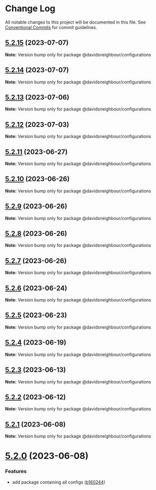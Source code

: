 # Change Log

All notable changes to this project will be documented in this file.
See [Conventional Commits](https://conventionalcommits.org) for commit guidelines.

## [5.2.15](https://github.com/davidsneighbour/configurations/compare/v5.2.14...v5.2.15) (2023-07-07)

**Note:** Version bump only for package @davidsneighbour/configurations





## [5.2.14](https://github.com/davidsneighbour/configurations/compare/v5.2.13...v5.2.14) (2023-07-07)

**Note:** Version bump only for package @davidsneighbour/configurations





## [5.2.13](https://github.com/davidsneighbour/configurations/compare/v5.2.12...v5.2.13) (2023-07-06)

**Note:** Version bump only for package @davidsneighbour/configurations





## [5.2.12](https://github.com/davidsneighbour/configurations/compare/v5.2.11...v5.2.12) (2023-07-03)

**Note:** Version bump only for package @davidsneighbour/configurations





## [5.2.11](https://github.com/davidsneighbour/configurations/compare/v5.2.10...v5.2.11) (2023-06-27)

**Note:** Version bump only for package @davidsneighbour/configurations





## [5.2.10](https://github.com/davidsneighbour/configurations/compare/v5.2.9...v5.2.10) (2023-06-26)

**Note:** Version bump only for package @davidsneighbour/configurations





## [5.2.9](https://github.com/davidsneighbour/configurations/compare/v5.2.8...v5.2.9) (2023-06-26)

**Note:** Version bump only for package @davidsneighbour/configurations





## [5.2.8](https://github.com/davidsneighbour/configurations/compare/v5.2.7...v5.2.8) (2023-06-26)

**Note:** Version bump only for package @davidsneighbour/configurations





## [5.2.7](https://github.com/davidsneighbour/configurations/compare/v5.2.6...v5.2.7) (2023-06-26)

**Note:** Version bump only for package @davidsneighbour/configurations





## [5.2.6](https://github.com/davidsneighbour/configurations/compare/v5.2.5...v5.2.6) (2023-06-24)

**Note:** Version bump only for package @davidsneighbour/configurations





## [5.2.5](https://github.com/davidsneighbour/configurations/compare/v5.2.4...v5.2.5) (2023-06-23)

**Note:** Version bump only for package @davidsneighbour/configurations





## [5.2.4](https://github.com/davidsneighbour/configurations/compare/v5.2.3...v5.2.4) (2023-06-19)

**Note:** Version bump only for package @davidsneighbour/configurations





## [5.2.3](https://github.com/davidsneighbour/configurations/compare/v5.2.2...v5.2.3) (2023-06-13)

**Note:** Version bump only for package @davidsneighbour/configurations





## [5.2.2](https://github.com/davidsneighbour/configurations/compare/v5.2.1...v5.2.2) (2023-06-12)

**Note:** Version bump only for package @davidsneighbour/configurations





## [5.2.1](https://github.com/davidsneighbour/configurations/compare/v5.2.0...v5.2.1) (2023-06-08)

**Note:** Version bump only for package @davidsneighbour/configurations





# [5.2.0](https://github.com/davidsneighbour/configurations/compare/v5.1.42...v5.2.0) (2023-06-08)


### Features

* add package containing all configs ([b160244](https://github.com/davidsneighbour/configurations/commit/b160244ebc1cbce1c342b5c206db88764a279ff7))
